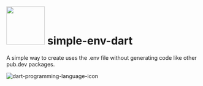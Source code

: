 # [<img src="https://user-images.githubusercontent.com/65248543/182521348-bab680a8-0af1-417b-8b55-42daf79062cd.png" width=100px height=100px/>](https://user-images.githubusercontent.com/65248543/182521348-bab680a8-0af1-417b-8b55-42daf79062cd.png) simple-env-dart
A simple way to create uses the .env file without generating code like other pub.dev packages.

![dart-programming-language-icon](https://user-images.githubusercontent.com/65248543/182521348-bab680a8-0af1-417b-8b55-42daf79062cd.png)
